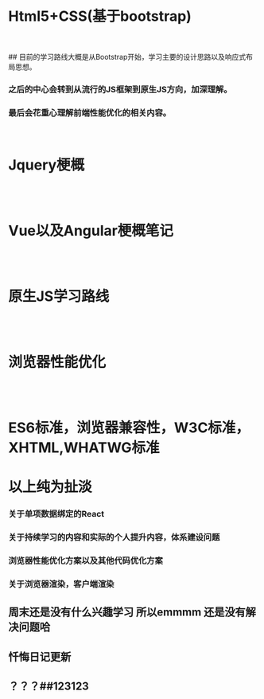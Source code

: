 ﻿# Html5+CSS(基于bootstrap)
<br> 
<br> 
## 目前的学习路线大概是从Bootstrap开始，学习主要的设计思路以及响应式布局思想。

### 之后的中心会转到从流行的JS框架到原生JS方向，加深理解。

### 最后会花重心理解前端性能优化的相关内容。
<br> 

# Jquery梗概
<br> 
<br> 

# Vue以及Angular梗概笔记
<br> 
<br> 

# 原生JS学习路线
<br> 
<br> 

# 浏览器性能优化
<br> 
<br> 

# ES6标准，浏览器兼容性，W3C标准，XHTML,WHATWG标准

# 以上纯为扯淡


### 关于单项数据绑定的React

### 关于持续学习的内容和实际的个人提升内容，体系建设问题

###  浏览器性能优化方案以及其他代码优化方案

### 关于浏览器渲染，客户端渲染

## 周末还是没有什么兴趣学习  所以emmmm 还是没有解决问题哈

## 忏悔日记更新

## ？？？##123123